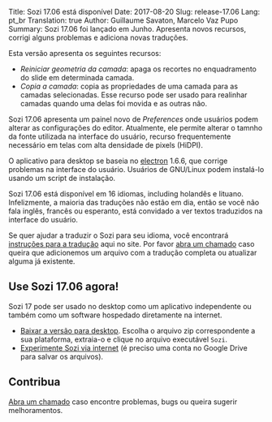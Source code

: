 Title: Sozi 17.06 está disponível
Date: 2017-08-20
Slug: release-17.06
Lang: pt_br
Translation: true
Author: Guillaume Savaton, Marcelo Vaz Pupo
Summary:
    Sozi 17.06 foi lançado em Junho.
    Apresenta novos recursos, corrigi alguns problemas e adiciona novas traduções.

Esta versão apresenta os seguintes recursos:

* *Reiniciar geometria da camada*: apaga os recortes no enquadramento do slide em determinada camada.
* *Copia a camada*: copia as propriedades de uma camada para as camadas selecionadas.
  Esse recurso pode ser usado para realinhar camadas quando uma delas foi movida e as outras não.

Sozi 17.06 apresenta um painel novo de *Preferences* onde usuários podem alterar as configurações do editor.
Atualmente, ele permite alterar o tamnho da fonte utilizada na interface do usuário, recurso frequentemente necessário
em telas com alta densidade de pixels (HiDPI).

O aplicativo para desktop se baseia no [electron](http://electron.atom.io/) 1.6.6, que corrige
problemas na interface do usuário.
Usuários de GNU/Linux podem instalá-lo usando um script de instalação.

Sozi 17.06 está disponível em 16 idiomas, including holandês e lituano.
Infelizmente, a maioria das traduções não estão em dia, então se você não fala inglês,
francês ou esperanto, está convidado a ver textos traduzidos na interface do usuário.

Se quer ajudar a traduzir o Sozi para seu idioma, você encontrará [instruções para a tradução](|filename|/pages/pt_br/translate-editor.md) aqui no site.
Por favor [abra um chamado](https://github.com/senshu/Sozi/issues) caso queira que adicionemos um arquivo com a tradução completa
ou atualizar alguma já existente.


Use Sozi 17.06 agora!
-------------------

Sozi 17 pode ser usado no desktop como um aplicativo independente ou também como um software hospedado diretamente na internet.

* [Baixar a versão para desktop](https://github.com/senshu/Sozi/releases/tag/17.06).
  Escolha o arquivo zip correspondente a sua plataforma, extraia-o e clique no arquivo executável `Sozi`.
* [Experimente Sozi via internet](http://sozi.baierouge.fr/demo/) (é preciso uma conta no Google Drive para salvar os arquivos).

Contribua
----------

[Abra um chamado](https://github.com/senshu/Sozi/issues) caso encontre problemas, bugs
ou queira sugerir melhoramentos.
